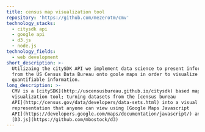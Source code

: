 ```yaml
---
title: census map visualization tool
repository: 'https://github.com/mezerotm/cmv'
technology_stacks:
  - citysdk api
  - google api
  - d3.js
  - node.js
technology_fields:
  - web development
short_description: >-
  Utilizaing the citySDK API we implement data science to present information
  from the US Census Data Bureau onto goole maps in order to visualize
  quantifiable information. 
long_description: >-
  CMV is a [citySDK](http://uscensusbureau.github.io/citysdk) based map
  visualization tool; turning datasets from the [census bureau
  API](http://census.gov/data/developers/data-sets.html) into a visual
  representation that anyone can view using [Google Maps Javascript
  API](https://developers.google.com/maps/documentation/javascript/) and
  [D3.js](https://github.com/mbostock/d3)
---
```


